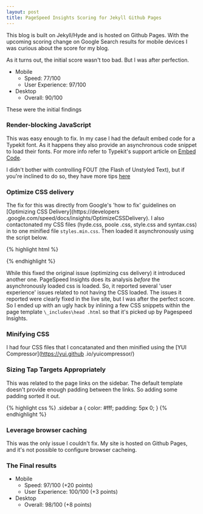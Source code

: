 ```yaml
---
layout: post
title: PageSpeed Insights Scoring for Jekyll Github Pages
---
```


This blog is built on Jekyll/Hyde and is hosted on Github Pages. With the upcoming scoring change on Google Search 
results for mobile devices I was curious about the score for my blog.

As it turns out, the initial score wasn't too bad.  But I was after perfection.

* Mobile    
    * Speed: 77/100
    * User Experience: 97/100  
* Desktop  
    * Overall: 90/100

These were the initial findings

### Render-blocking JavaScript  

This was easy enough to fix.  In my case I had the default embed code for a Typekit font. As it happens they 
also provide an asynchronous code snippet to load their fonts. For more info refer to Typekit's 
support article on [Embed Code](http://help.typekit.com/customer/portal/articles/649336).

I didn't bother with controlling FOUT (the Flash of Unstyled Text), but if you're inclined to do so, they have more 
tips [here](http://help.typekit.com/customer/portal/articles/6852)

### Optimize CSS delivery

The fix for this was directly from Google's 'how to fix' guidelines on [Optimizing CSS Delivery](https://developers
.google.com/speed/docs/insights/OptimizeCSSDelivery).  I also contactonated my CSS files (hyde.css, poole
.css, style.css and syntax.css) in to one minified file `styles.min.css`. Then loaded it asynchronously using the 
script below.

{% highlight html %}
<script>
      var cb = function() {
        var l = document.createElement('link'); l.rel = 'stylesheet';
        l.href = 'styles.min.css';
        var h = document.getElementsByTagName('head')[0]; h.parentNode.insertBefore(l, h);
      };
      var raf = requestAnimationFrame || mozRequestAnimationFrame ||
          webkitRequestAnimationFrame || msRequestAnimationFrame;
      if (raf) raf(cb);
      else window.addEventListener('load', cb);
</script>
{% endhighlight %}

While this fixed the original issue (optimizing css delivery) it introduced another one.  PageSpeed Insights does its
 analysis *before* the asynchronously loaded css is loaded. So, it reported several 'user experience' issues related 
 to not having the CSS loaded.  The issues it reported were clearly fixed in the live site, but I was after the 
 perfect score. So I ended up with an ugly hack by inlining a few CSS snippets within the page template `\_includes\head
 .html` so that it's picked up by Pagespeed Insights.
 
### Minifying CSS

I had four CSS files that I concatanated and then minified using the [YUI Compressor](https://yui.github
.io/yuicompressor/)

### Sizing Tap Targets Appropriately

This was related to the page links on the sidebar. The default template doesn't provide enough padding between the 
links. So adding some padding sorted it out.  

{% highlight css %}
.sidebar a {
    color: #fff;
    padding: 5px 0;
}
{% endhighlight %}

### Leverage browser caching

This was the only issue I couldn't fix.  My site is hosted on Github Pages, and it's not possible to configure 
browser cacheing.

### The Final results

* Mobile    
    * Speed: 97/100 (+20 points)
    * User Experience: 100/100 (+3 points)
* Desktop  
    * Overall: 98/100 (+8 points)

